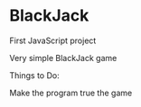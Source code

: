# BlackJack
First JavaScript project

Very simple BlackJack game

Things to Do:

Make the program true the game
